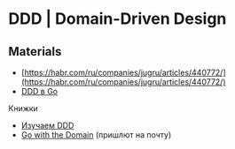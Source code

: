 # DDD | Domain-Driven Design

## Materials

* [https://habr.com/ru/companies/jugru/articles/440772/](https://habr.com/ru/companies/jugru/articles/440772/)
* [DDD в Go](https://www.youtube.com/watch?v=EntrbDAD-DU)

Книжки

* [Изучаем DDD](https://www.litres.ru/book/vlad-hononov/izuchaem-ddd-predmetno-orientirovannoe-proektirovanie-70920895/)
* [Go with the Domain](https://threedots.tech/go-with-the-domain/) (пришлют на почту)
